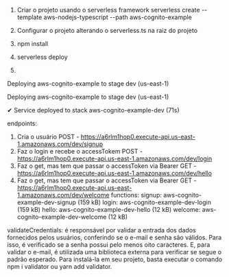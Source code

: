 1) Criar o projeto usando o serverless framework
serverless create --template aws-nodejs-typescript --path aws-cognito-example

2) Configurar o projeto alterando o serverless.ts na raiz do projeto

3) npm install

4) serverless deploy

5) 
Deploying aws-cognito-example to stage dev (us-east-1)

Deploying aws-cognito-example to stage dev (us-east-1)

✔ Service deployed to stack aws-cognito-example-dev (71s)

endpoints:
  1) Cria o usuário
  POST - https://a6rlm1hop0.execute-api.us-east-1.amazonaws.com/dev/signup
  2) Faz o login e recebe o accessTokem
  POST - https://a6rlm1hop0.execute-api.us-east-1.amazonaws.com/dev/login
  3) Faz o get, mas tem que passar o accessToken via Bearer
  GET - https://a6rlm1hop0.execute-api.us-east-1.amazonaws.com/dev/hello
  4) Faz o get, mas tem que passar o accessToken via Bearer
  GET - https://a6rlm1hop0.execute-api.us-east-1.amazonaws.com/dev/welcome
functions:
  signup: aws-cognito-example-dev-signup (159 kB)
  login: aws-cognito-example-dev-login (159 kB)
  hello: aws-cognito-example-dev-hello (12 kB)
  welcome: aws-cognito-example-dev-welcome (12 kB)



validateCredentials: é responsável por validar a entrada dos dados fornecidos pelos usuários, conferindo se o e-mail e senha são válidos. Para isso, é verificado se a senha possui pelo menos oito caracteres. E, para validar o e-mail, é utilizada uma biblioteca externa para verificar se segue o padrão esperado. Para instalá-la em seu projeto, basta executar o comando npm i validator ou yarn add validator.